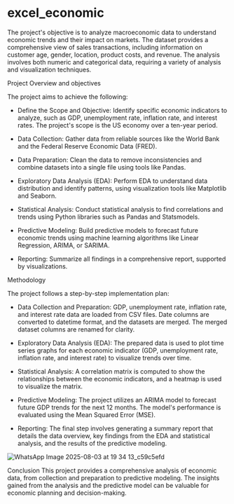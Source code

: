 # excel_economic

The project's objective is to analyze macroeconomic data to understand economic trends and their impact on markets. The dataset provides a comprehensive view of sales transactions, including information on customer age, gender, location, product costs, and revenue.
The analysis involves both numeric and categorical data, requiring a variety of analysis and visualization techniques.

Project Overview and objectives


The project aims to achieve the following:

 * Define the Scope and Objective: Identify specific economic indicators to analyze, such as GDP, unemployment rate, inflation rate, and interest rates. The project's scope is the US economy over a ten-year period.
   
 * Data Collection: Gather data from reliable sources like the World Bank and the Federal Reserve Economic Data (FRED).
   
 * Data Preparation: Clean the data to remove inconsistencies and combine datasets into a single file using tools like Pandas.
   
 * Exploratory Data Analysis (EDA): Perform EDA to understand data distribution and identify patterns, using visualization tools like Matplotlib and Seaborn.
   
 * Statistical Analysis: Conduct statistical analysis to find correlations and trends using Python libraries such as Pandas and Statsmodels.
   
 * Predictive Modeling: Build predictive models to forecast future economic trends using machine learning algorithms like Linear Regression, ARIMA, or SARIMA.
   
 * Reporting: Summarize all findings in a comprehensive report, supported by visualizations.

   


   
Methodology

The project follows a step-by-step implementation plan:

 * Data Collection and Preparation: GDP, unemployment rate, inflation rate, and interest rate data are loaded from CSV files. Date columns are converted to datetime format, and the datasets are merged. The merged dataset columns are renamed for clarity.
   
 * Exploratory Data Analysis (EDA): The prepared data is used to plot time series graphs for each economic indicator (GDP, unemployment rate, inflation rate, and interest rate) to visualize trends over time.
   
 * Statistical Analysis: A correlation matrix is computed to show the relationships between the economic indicators, and a heatmap is used to visualize the matrix.
   
 * Predictive Modeling: The project utilizes an ARIMA model to forecast future GDP trends for the next 12 months. The model's performance is evaluated using the Mean Squared Error (MSE).
   
 * Reporting: The final step involves generating a summary report that details the data overview, key findings from the EDA and statistical analysis, and the results of the predictive modeling.




![WhatsApp Image 2025-08-03 at 19 34 13_c59c5efd](https://github.com/user-attachments/assets/a12d864e-ca15-4d09-918d-b7cb8e4f48c6)

   
Conclusion
This project provides a comprehensive analysis of economic data, from collection and preparation to predictive modeling. The insights gained from the analysis and the predictive model can be valuable for economic planning and decision-making.
